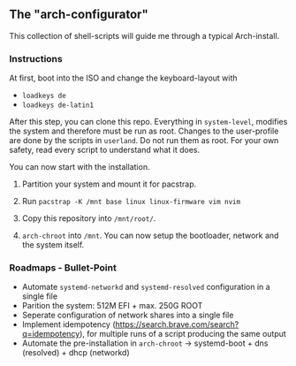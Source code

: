 ## The "arch-configurator"

This collection of shell-scripts will guide me through a typical Arch-install.

### Instructions

At first, boot into the ISO and change the keyboard-layout with

* `loadkeys de`
* `loadkeys de-latin1`

After this step, you can clone this repo.
Everything in `system-level`, modifies the system and therefore must be run as root.
Changes to the user-profile are done by the scripts in `userland`. Do not run them as root.
For your own safety, read every script to understand what it does. 

You can now start with the installation.

1. Partition your system and mount it for pacstrap.

2. Run `pacstrap -K /mnt base linux linux-firmware vim nvim`

3. Copy this repository into `/mnt/root/`. 

4. `arch-chroot` into `/mnt`. You can now setup the bootloader, network and the system itself.


### Roadmaps - Bullet-Point

- Automate `systemd-networkd` and `systemd-resolved` configuration in a single file
- Parition the system: 512M EFI + max. 250G ROOT
- Seperate configuration of network shares into a single file
- Implement idempotency (https://search.brave.com/search?q=idempotency), for multiple runs of a script producing the same output
- Automate the pre-installation in `arch-chroot` -> systemd-boot + dns (resolved) + dhcp (networkd)
